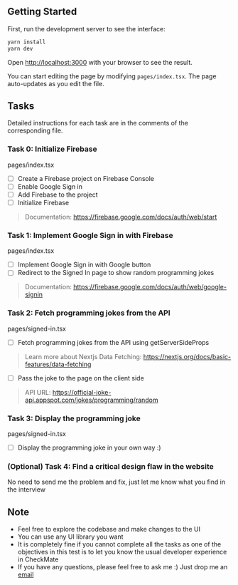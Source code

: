 ## Getting Started

First, run the development server to see the interface:

```bash
yarn install
yarn dev
```

Open [http://localhost:3000](http://localhost:3000) with your browser to see the result.

You can start editing the page by modifying `pages/index.tsx`. The page auto-updates as you edit the file.


## Tasks
Detailed instructions for each task are in the comments of the corresponding file.

### Task 0: Initialize Firebase
pages/index.tsx
- [ ] Create a Firebase project on Firebase Console
- [ ] Enable Google Sign in
- [ ] Add Firebase to the project
- [ ] Initialize Firebase
> Documentation: https://firebase.google.com/docs/auth/web/start

### Task 1: Implement Google Sign in with Firebase
pages/index.tsx
- [ ] Implement Google Sign in with Google button
- [ ] Redirect to the Signed In page to show random programming jokes
> Documentation: https://firebase.google.com/docs/auth/web/google-signin

### Task 2: Fetch programming jokes from the API
pages/signed-in.tsx
- [ ] Fetch programming jokes from the API using getServerSideProps
> Learn more about Nextjs Data Fetching: https://nextjs.org/docs/basic-features/data-fetching
- [ ] Pass the joke to the page on the client side
> API URL: https://official-joke-api.appspot.com/jokes/programming/random

### Task 3: Display the programming joke
pages/signed-in.tsx
- [ ] Display the programming joke in your own way :)

### (Optional) Task 4: Find a critical design flaw in the website
No need to send me the problem and fix, just let me know what you find in the interview

## Note
- Feel free to explore the codebase and make changes to the UI
- You can use any UI library you want
- It is completely fine if you cannot complete all the tasks as one of the objectives in this test is to let you know the usual developer experience in CheckMate
- If you have any questions, please feel free to ask me :) Just drop me an [email](mailto://hermanho@checkmatehk.io)